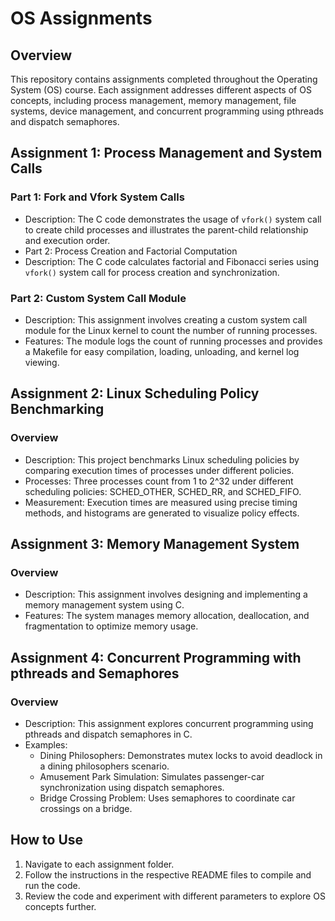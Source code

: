 # OS Assignments

## Overview
This repository contains assignments completed throughout the Operating System (OS) course. Each assignment addresses different aspects of OS concepts, including process management, memory management, file systems, device management, and concurrent programming using pthreads and dispatch semaphores.

## Assignment 1: Process Management and System Calls

### Part 1: Fork and Vfork System Calls
- Description: The C code demonstrates the usage of `vfork()` system call to create child processes and illustrates the parent-child relationship and execution order.
- Part 2: Process Creation and Factorial Computation
- Description: The C code calculates factorial and Fibonacci series using `vfork()` system call for process creation and synchronization.

### Part 2: Custom System Call Module
- Description: This assignment involves creating a custom system call module for the Linux kernel to count the number of running processes.
- Features: The module logs the count of running processes and provides a Makefile for easy compilation, loading, unloading, and kernel log viewing.

## Assignment 2: Linux Scheduling Policy Benchmarking

### Overview
- Description: This project benchmarks Linux scheduling policies by comparing execution times of processes under different policies.
- Processes: Three processes count from 1 to 2^32 under different scheduling policies: SCHED_OTHER, SCHED_RR, and SCHED_FIFO.
- Measurement: Execution times are measured using precise timing methods, and histograms are generated to visualize policy effects.

## Assignment 3: Memory Management System

### Overview
- Description: This assignment involves designing and implementing a memory management system using C.
- Features: The system manages memory allocation, deallocation, and fragmentation to optimize memory usage.

## Assignment 4: Concurrent Programming with pthreads and Semaphores

### Overview
- Description: This assignment explores concurrent programming using pthreads and dispatch semaphores in C.
- Examples: 
  - Dining Philosophers: Demonstrates mutex locks to avoid deadlock in a dining philosophers scenario.
  - Amusement Park Simulation: Simulates passenger-car synchronization using dispatch semaphores.
  - Bridge Crossing Problem: Uses semaphores to coordinate car crossings on a bridge.

## How to Use
1. Navigate to each assignment folder.
2. Follow the instructions in the respective README files to compile and run the code.
3. Review the code and experiment with different parameters to explore OS concepts further.
